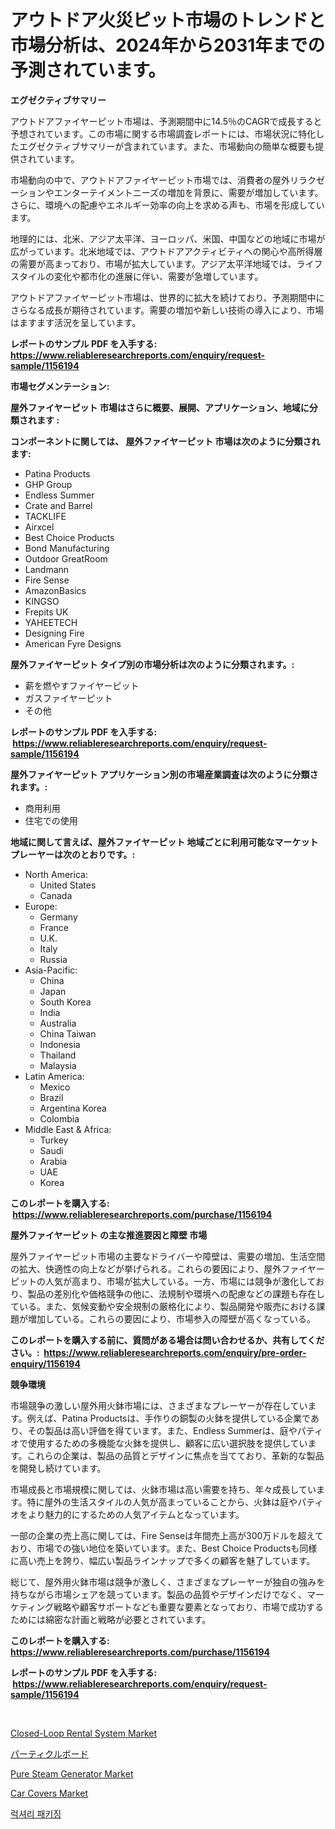 <p><h1>アウトドア火災ピット市場のトレンドと市場分析は、2024年から2031年までの予測されています。</h1></p><p><strong>エグゼクティブサマリー</strong></p>
<p><p>アウトドアファイヤーピット市場は、予測期間中に14.5％のCAGRで成長すると予想されています。この市場に関する市場調査レポートには、市場状況に特化したエグゼクティブサマリーが含まれています。また、市場動向の簡単な概要も提供されています。</p><p>市場動向の中で、アウトドアファイヤーピット市場では、消費者の屋外リラクゼーションやエンターテイメントニーズの増加を背景に、需要が増加しています。さらに、環境への配慮やエネルギー効率の向上を求める声も、市場を形成しています。</p><p>地理的には、北米、アジア太平洋、ヨーロッパ、米国、中国などの地域に市場が広がっています。北米地域では、アウトドアアクティビティへの関心や高所得層の需要が高まっており、市場が拡大しています。アジア太平洋地域では、ライフスタイルの変化や都市化の進展に伴い、需要が急増しています。</p><p>アウトドアファイヤーピット市場は、世界的に拡大を続けており、予測期間中にさらなる成長が期待されています。需要の増加や新しい技術の導入により、市場はますます活況を呈しています。</p></p>
<p><strong>レポートのサンプル PDF を入手する: <a href="https://www.reliableresearchreports.com/enquiry/request-sample/1156194">https://www.reliableresearchreports.com/enquiry/request-sample/1156194</a></strong></p>
<p><strong>市場セグメンテーション:</strong></p>
<p><strong> 屋外ファイヤーピット 市場はさらに概要、展開、アプリケーション、地域に分類されます :</strong></p>
<p><strong>コンポーネントに関しては、 屋外ファイヤーピット 市場は次のように分類されます: &nbsp;</strong></p>
<p><ul><li>Patina Products</li><li>GHP Group</li><li>Endless Summer</li><li>Crate and Barrel</li><li>TACKLIFE</li><li>Airxcel</li><li>Best Choice Products</li><li>Bond Manufacturing</li><li>Outdoor GreatRoom</li><li>Landmann</li><li>Fire Sense</li><li>AmazonBasics</li><li>KINGSO</li><li>Frepits UK</li><li>YAHEETECH</li><li>Designing Fire</li><li>American Fyre Designs</li></ul></p>
<p><strong> 屋外ファイヤーピット タイプ別の市場分析は次のように分類されます。:</strong></p>
<p><ul><li>薪を燃やすファイヤーピット</li><li>ガスファイヤーピット</li><li>その他</li></ul></p>
<p><strong>レポートのサンプル PDF を入手する: &nbsp;<a href="https://www.reliableresearchreports.com/enquiry/request-sample/1156194">https://www.reliableresearchreports.com/enquiry/request-sample/1156194</a></strong></p>
<p><strong> 屋外ファイヤーピット アプリケーション別の市場産業調査は次のように分類されます。:</strong></p>
<p><ul><li>商用利用</li><li>住宅での使用</li></ul></p>
<p><strong>地域に関して言えば、屋外ファイヤーピット 地域ごとに利用可能なマーケットプレーヤーは次のとおりです。:</strong></p>
<p><ul>
    <li>
        North America:
        <ul>
            <li>United States</li>
            <li>Canada</li>
        </ul>
    </li>
    <li>
        Europe:
        <ul>
            <li>Germany</li>
            <li>France</li>
            <li>U.K.</li>
            <li>Italy</li>
            <li>Russia</li>
        </ul>
    </li>
    <li>
        Asia-Pacific:
        <ul>
            <li>China</li>
            <li>Japan</li>
            <li>South Korea</li>
            <li>India</li>
            <li>Australia</li>
            <li>China Taiwan</li>
            <li>Indonesia</li>
            <li>Thailand</li>
            <li>Malaysia</li>
        </ul>
    </li>
    <li>
        Latin America:
        <ul>
            <li>Mexico</li>
            <li>Brazil</li>
            <li>Argentina Korea</li>
            <li>Colombia</li>
        </ul>
    </li>
    <li>
        Middle East & Africa:
        <ul>
            <li>Turkey</li>
            <li>Saudi</li>
            <li>Arabia</li>
            <li>UAE</li>
            <li>Korea</li>
        </ul>
    </li>
    </ul></p>
<p><strong>このレポートを購入する: &nbsp;<a href="https://www.reliableresearchreports.com/purchase/1156194">https://www.reliableresearchreports.com/purchase/1156194</a></strong></p>
<p><strong>屋外ファイヤーピット の主な推進要因と障壁 市場</strong></p>
<p><p>屋外ファイヤーピット市場の主要なドライバーや障壁は、需要の増加、生活空間の拡大、快適性の向上などが挙げられる。これらの要因により、屋外ファイヤーピットの人気が高まり、市場が拡大している。一方、市場には競争が激化しており、製品の差別化や価格競争の他に、法規制や環境への配慮などの課題も存在している。また、気候変動や安全規制の厳格化により、製品開発や販売における課題が増加している。これらの要因により、市場参入の障壁が高くなっている。</p></p>
<p><strong>このレポートを購入する前に、質問がある場合は問い合わせるか、共有してください。:&nbsp; <a href="https://www.reliableresearchreports.com/enquiry/pre-order-enquiry/1156194">https://www.reliableresearchreports.com/enquiry/pre-order-enquiry/1156194</a></strong></p>
<p><strong>競争環境</strong></p>
<p><p>市場競争の激しい屋外用火鉢市場には、さまざまなプレーヤーが存在しています。例えば、Patina Productsは、手作りの銅製の火鉢を提供している企業であり、その製品は高い評価を得ています。また、Endless Summerは、庭やパティオで使用するための多機能な火鉢を提供し、顧客に広い選択肢を提供しています。これらの企業は、製品の品質とデザインに焦点を当てており、革新的な製品を開発し続けています。</p><p>市場成長と市場規模に関しては、火鉢市場は高い需要を持ち、年々成長しています。特に屋外の生活スタイルの人気が高まっていることから、火鉢は庭やパティオをより魅力的にするための人気アイテムとなっています。</p><p>一部の企業の売上高に関しては、Fire Senseは年間売上高が300万ドルを超えており、市場での強い地位を築いています。また、Best Choice Productsも同様に高い売上を誇り、幅広い製品ラインナップで多くの顧客を魅了しています。</p><p>総じて、屋外用火鉢市場は競争が激しく、さまざまなプレーヤーが独自の強みを持ちながら市場シェアを競っています。製品の品質やデザインだけでなく、マーケティング戦略や顧客サポートなども重要な要素となっており、市場で成功するためには綿密な計画と戦略が必要とされています。</p></p>
<p><strong>このレポートを購入する: &nbsp; <a href="https://www.reliableresearchreports.com/purchase/1156194">https://www.reliableresearchreports.com/purchase/1156194</a></strong></p>
<p><strong>レポートのサンプル PDF を入手する: &nbsp;<a href="https://www.reliableresearchreports.com/enquiry/request-sample/1156194">https://www.reliableresearchreports.com/enquiry/request-sample/1156194</a></strong><strong></strong></p>
<p>&nbsp;</p>
<p><p><a href="https://issuu.com/reportprime-2/docs/closed-loop-rental-system-market-size-2030.pptx">Closed-Loop Rental System Market</a></p><p><a href="https://medium.com/@treverschaefer1/%E3%83%91%E3%83%BC%E3%83%86%E3%82%A3%E3%82%AF%E3%83%AB%E3%83%9C%E3%83%BC%E3%83%89%E5%B8%82%E5%A0%B4%E8%AA%BF%E6%9F%BB%E3%83%AC%E3%83%9D%E3%83%BC%E3%83%88-%E3%81%9D%E3%81%AE%E6%AD%B4%E5%8F%B2%E3%81%8A%E3%82%88%E3%81%B32031%E5%B9%B4%E3%81%BE%E3%81%A7%E3%81%AE%E4%BA%88%E6%B8%AC-c8386cb836aa">パーティクルボード</a></p><p><a href="https://issuu.com/reportprime-2/docs/pure-steam-generator-market-size-2030.pptx">Pure Steam Generator Market</a></p><p><a href="https://github.com/gulaimolin/Market-Research-Report-List-3/blob/main/car-covers-market.md">Car Covers Market</a></p><p><a href="https://github.com/lzrvbyqzftro57/Market-Research-Report-List-1/blob/main/8763396187468.md">럭셔리 패키징</a></p></p>